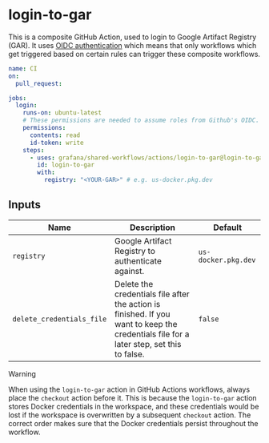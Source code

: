 # login-to-gar

This is a composite GitHub Action, used to login to Google Artifact Registry (GAR).
It uses [OIDC authentication](https://docs.github.com/en/actions/deployment/security-hardening-your-deployments/about-security-hardening-with-openid-connect)
which means that only workflows which get triggered based on certain rules can trigger these composite workflows.

<!-- x-release-please-start-version -->

```yaml
name: CI
on:
  pull_request:

jobs:
  login:
    runs-on: ubuntu-latest
    # These permissions are needed to assume roles from Github's OIDC.
    permissions:
      contents: read
      id-token: write
    steps:
      - uses: grafana/shared-workflows/actions/login-to-gar@login-to-gar/v0.4.3
        id: login-to-gar
        with:
          registry: "<YOUR-GAR>" # e.g. us-docker.pkg.dev
```

<!-- x-release-please-end-version -->

## Inputs

| Name                      | Description                                                                                                                             | Default             |
| ------------------------- | --------------------------------------------------------------------------------------------------------------------------------------- | ------------------- |
| `registry`                | Google Artifact Registry to authenticate against.                                                                                       | `us-docker.pkg.dev` |
| `delete_credentials_file` | Delete the credentials file after the action is finished. If you want to keep the credentials file for a later step, set this to false. | `false`             |

> [!WARNING]
> When using the `login-to-gar` action in GitHub Actions workflows, always place the `checkout` action before it. This is because the `login-to-gar` action stores Docker credentials in the workspace, and these credentials would be lost if the workspace is overwritten by a subsequent `checkout` action. The correct order makes sure that the Docker credentials persist throughout the workflow.
